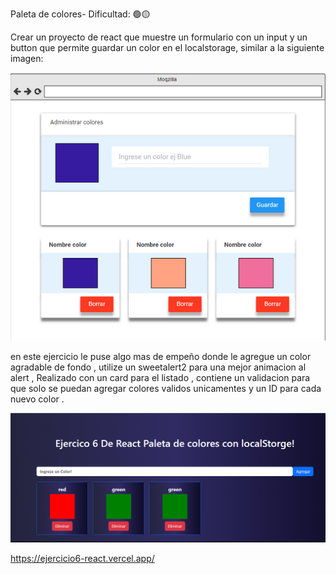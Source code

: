 Paleta de colores- Dificultad:  🟢🟡

Crear un proyecto de react que muestre un formulario con un input y un button que permite guardar un color en el localstorage, similar a la siguiente imagen:

<img src="./src/assets/imagen del tp.PNG" alt="" />

en este ejercicio le puse algo mas de empeño donde le agregue un color agradable  de fondo , 
utilize un sweetalert2 para una mejor animacion al alert , Realizado con un card para el listado , 
contiene un validacion para que solo se puedan agregar colores validos unicamentes y un ID para cada nuevo color .


<img src="./src/assets/mi proyecto.PNG" alt="" />

https://ejercicio6-react.vercel.app/
